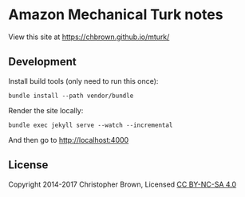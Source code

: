 # Amazon Mechanical Turk notes

View this site at <https://chbrown.github.io/mturk/>


## Development

Install build tools (only need to run this once):

    bundle install --path vendor/bundle

Render the site locally:

    bundle exec jekyll serve --watch --incremental

And then go to <http://localhost:4000>


## License

Copyright 2014-2017 Christopher Brown,
Licensed [CC BY-NC-SA 4.0](https://creativecommons.org/licenses/by-nc-sa/4.0/)

